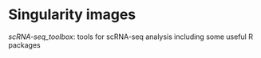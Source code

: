 # Singularity images
_scRNA-seq_toolbox_: tools for scRNA-seq analysis including some useful R packages 
